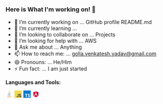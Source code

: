 ### Here is What I'm working on! 👋


- 🔭 I’m currently working on ... GitHub profile README.md
- 🌱 I’m currently learning ...
- 👯 I’m looking to collaborate on ... Projects
- 🤔 I’m looking for help with ... AWS
- 💬 Ask me about ... Anything
- 📫 How to reach me: ... golla.venkatesh.yadav@gmail.com
- 😄 Pronouns: ... He/Him
- ⚡ Fun fact: ... I am just started

**Languages and Tools:**  

<code><img height="20" src="https://raw.githubusercontent.com/github/explore/80688e429a7d4ef2fca1e82350fe8e3517d3494d/topics/java/java.png"></code>
<code><img height="20" src="https://raw.githubusercontent.com/github/explore/80688e429a7d4ef2fca1e82350fe8e3517d3494d/topics/javascript/javascript.png"></code>
<code><img height="20" src="https://raw.githubusercontent.com/github/explore/80688e429a7d4ef2fca1e82350fe8e3517d3494d/topics/typescript/typescript.png"></code>
<code><img height="20" src="https://raw.githubusercontent.com/github/explore/80688e429a7d4ef2fca1e82350fe8e3517d3494d/topics/angular/angular.png"></code>


